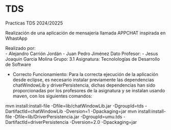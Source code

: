 # TDS
Practicas TDS 2024/20225

Realización de una aplicación de mensajería llamada APPCHAT inspirada en WhastApp

Realizado por:  
                - Alejandro Carrión Jordán 
                - Juan Pedro Jiménez Dato
Profesor: 
                - Jesus Joaquin Garcia Molina
Grupo: 3.1
Asignatura: Tecnolologías de Desarrollo de Software


* Correcto Funcionamiento: 
Para la correcta ejecución de la aplicación desde eclipse, es necesario instalar previamente las dependencias chatWindowLib y driverPersistencia, dichas dependencias han sido proporcionadas por los profesores de la asignatura y se instalan usando maven, con los siguientes comandos:

mvn install:install-file -Dfile=lib/chatWindowLib.jar -DgroupId=tds -DartifactId=chatWindowLib -Dversion=1 -Dpackaging=jar
mvn install:install-file -Dfile=lib/DriverPersistencia.jar -DgroupId=umu.tds -DartifactId=driverPersistencia -Dversion=2.0 -Dpackaging=jar


